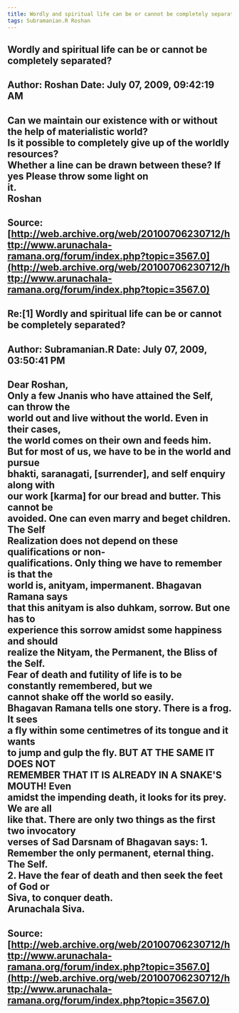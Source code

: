 ```yaml
--- 
title: Wordly and spiritual life can be or cannot be completely separated-   
tags: Subramanian.R Roshan  
---  
```

## Wordly and spiritual life can be or cannot be completely separated?  
Author: Roshan              Date: July 07, 2009, 09:42:19 AM  
---  
Can we maintain our existence with or without the help of materialistic world?   
Is it possible to completely give up of the worldly resources?   
Whether a line can be drawn between these? If yes Please throw some light on  
it.   
Roshan
 ---  
Source:[http://web.archive.org/web/20100706230712/http://www.arunachala-ramana.org/forum/index.php?topic=3567.0](http://web.archive.org/web/20100706230712/http://www.arunachala-ramana.org/forum/index.php?topic=3567.0)   
---  

## Re:[1] Wordly and spiritual life can be or cannot be completely separated?  
Author: Subramanian.R       Date: July 07, 2009, 03:50:41 PM  
---  
Dear Roshan,   
Only a few Jnanis who have attained the Self, can throw the   
world out and live without the world. Even in their cases,   
the world comes on their own and feeds him.   
But for most of us, we have to be in the world and pursue   
bhakti, saranagati, [surrender], and self enquiry along with   
our work [karma] for our bread and butter. This cannot be   
avoided. One can even marry and beget children. The Self   
Realization does not depend on these qualifications or non-   
qualifications. Only thing we have to remember is that the   
world is, anityam, impermanent. Bhagavan Ramana says   
that this anityam is also duhkam, sorrow. But one has to   
experience this sorrow amidst some happiness and should   
realize the Nityam, the Permanent, the Bliss of the Self.   
Fear of death and futility of life is to be constantly remembered, but we  
cannot shake off the world so easily.   
Bhagavan Ramana tells one story. There is a frog. It sees   
a fly within some centimetres of its tongue and it wants   
to jump and gulp the fly. BUT AT THE SAME IT DOES NOT   
REMEMBER THAT IT IS ALREADY IN A SNAKE'S MOUTH! Even   
amidst the impending death, it looks for its prey. We are all   
like that. There are only two things as the first two invocatory   
verses of Sad Darsnam of Bhagavan says: 1. Remember the only permanent, eternal thing. The Self.   
2. Have the fear of death and then seek the feet of God or   
Siva, to conquer death.   
Arunachala Siva.
 ---  
Source:[http://web.archive.org/web/20100706230712/http://www.arunachala-ramana.org/forum/index.php?topic=3567.0](http://web.archive.org/web/20100706230712/http://www.arunachala-ramana.org/forum/index.php?topic=3567.0)   
---  

